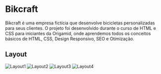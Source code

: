 # Bikcraft

Bikcraft é uma empresa fictícia que desenvolve bicicletas personalizadas para seus clientes. O projeto foi desenvolvido durante o curso de HTML e CSS para iniciantes da Origamid, onde aprendemos todos os conceitos básicos de HTML, CSS, Design Responsivo, SEO e Otimização.

## Layout
![Layout1](https://raw.githubusercontent.com/laiongabriel/bikcraft-origamid/main/img/layout-1.png)
![Layout2](https://raw.githubusercontent.com/laiongabriel/bikcraft-origamid/main/img/layout-2.png)
![Layout3](https://raw.githubusercontent.com/laiongabriel/bikcraft-origamid/main/img/layout-3.png)
![Layout4](https://raw.githubusercontent.com/laiongabriel/bikcraft-origamid/main/img/layout-4.png)
